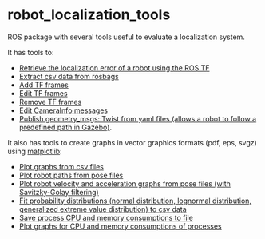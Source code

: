 robot_localization_tools
========================

ROS package with several tools useful to evaluate a localization system.

It has tools to:
- [Retrieve the localization error of a robot using the ROS TF](launch/robot_localization_error.launch)
- [Extract csv data from rosbags](tools/bag2csv.sh)
- [Add TF frames](tools/add_tf.py)
- [Edit TF frames](tools/change_tf.py)
- [Remove TF frames](tools/remove_tf.py)
- [Edit CameraInfo messages](tools/change_camera_info.py)
- [Publish geometry_msgs::Twist from yaml files (allows a robot to follow a predefined path in Gazebo)](launch/twist_publisher.launch).

It also has tools to create graphs in vector graphics formats (pdf, eps, svgz) using [matplotlib](http://matplotlib.org/):
- [Plot graphs from csv files](tools/graph_plotter.py)
- [Plot robot paths from pose files](tools/path_plotter.py)
- [Plot robot velocity and acceleration graphs from pose files (with Savitzky-Golay filtering)](tools/path_velocity_and_acceleration_plotter.py)
- [Fit probability distributions (normal distribution, lognormal distribution, generalized extreme value distribution) to csv data](tools/probability_distribution_plotter.py)
- [Save process CPU and memory consumptions to file](tools/process_monitor.sh)
- [Plot graphs for CPU and memory consumptions of processes](tools/generate_process_monitor_graphs.sh)

